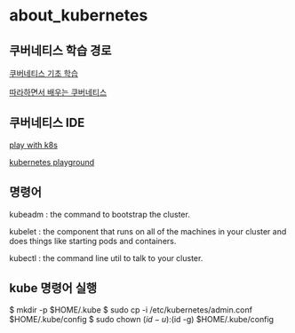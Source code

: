 # about_kubernetes

## 쿠버네티스 학습 경로

[쿠버네티스 기초 학습](https://kubernetes.io/ko/docs/tutorials/kubernetes-basics/)


[따라하면서 배우는 쿠버네티스](https://www.youtube.com/playlist?list=PLApuRlvrZKohaBHvXAOhUD-RxD0uQ3z0c)

## 쿠버네티스 IDE

[play with k8s](https://labs.play-with-k8s.com/)

[kubernetes playground](https://www.katacoda.com/courses/kubernetes/playground)


## 명령어

kubeadm : the command to bootstrap the cluster.

kubelet : the component that runs on all of the machines in your cluster and does things like starting pods and containers.

kubectl : the command line util to talk to your cluster.

## kube 명령어 실행
$ mkdir -p $HOME/.kube
$ sudo cp -i /etc/kubernetes/admin.conf $HOME/.kube/config
$ sudo chown $(id -u):$(id -g) $HOME/.kube/config
